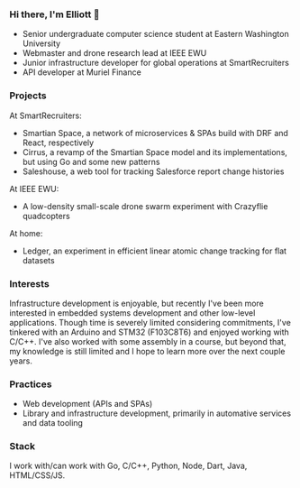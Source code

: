 ### Hi there, I'm Elliott 👋

- Senior undergraduate computer science student at Eastern Washington University
- Webmaster and drone research lead at IEEE EWU
- Junior infrastructure developer for global operations at SmartRecruiters
- API developer at Muriel Finance

### Projects

At SmartRecruiters:
- Smartian Space, a network of microservices & SPAs build with DRF and React, respectively
- Cirrus, a revamp of the Smartian Space model and its implementations, but using Go and some new patterns
- Saleshouse, a web tool for tracking Salesforce report change histories

At IEEE EWU:
- A low-density small-scale drone swarm experiment with Crazyflie quadcopters

At home:
- Ledger, an experiment in efficient linear atomic change tracking for flat datasets

### Interests

Infrastructure development is enjoyable, but recently I've been more interested in embedded systems development and other low-level applications. Though time is severely limited considering commitments, I've tinkered with an Arduino and STM32 (F103C8T6) and enjoyed working with C/C++. I've also worked with some assembly in a course, but beyond that, my knowledge is still limited and I hope to learn more over the next couple years.

### Practices

- Web development (APIs and SPAs)
- Library and infrastructure development, primarily in automative services and data tooling

### Stack

I work with/can work with Go, C/C++, Python, Node, Dart, Java, HTML/CSS/JS.
